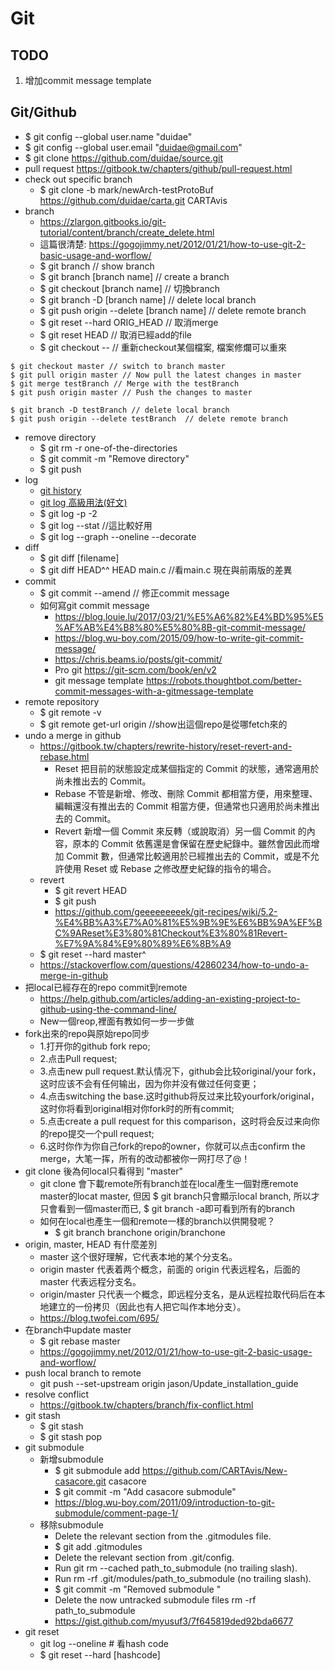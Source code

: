 # Git

## TODO
1. 增加commit message template

## Git/Github
* $ git config --global user.name "duidae"
* $ git config --global user.email "duidae@gmail.com"
* $ git clone https://github.com/duidae/source.git
* pull request https://gitbook.tw/chapters/github/pull-request.html
* check out specific branch
  * $ git clone -b mark/newArch-testProtoBuf https://github.com/duidae/carta.git CARTAvis
* branch
  * https://zlargon.gitbooks.io/git-tutorial/content/branch/create_delete.html
  * 這篇很清楚: https://gogojimmy.net/2012/01/21/how-to-use-git-2-basic-usage-and-worflow/
  * $ git branch // show branch
  * $ git branch [branch name]  // create a branch
  * $ git checkout [branch name] // 切換branch
  * $ git branch -D [branch name] // delete local branch
  * $ git push origin --delete [branch name]  // delete remote branch
  * $ git reset --hard ORIG_HEAD // 取消merge
  * $ git reset HEAD <file> // 取消已經add的file
  * $ git checkout -- <file> // 重新checkout某個檔案, 檔案修爛可以重來
 
```
$ git checkout master // switch to branch master
$ git pull origin master // Now pull the latest changes in master
$ git merge testBranch // Merge with the testBranch
$ git push origin master // Push the changes to master

$ git branch -D testBranch // delete local branch
$ git push origin --delete testBranch  // delete remote branch
```

* remove directory
  * $ git rm -r one-of-the-directories
  * $ git commit -m "Remove directory"
  * $ git push
* log
  * [git history](https://git-scm.com/book/zh-tw/v1/Git-%E5%9F%BA%E7%A4%8E-%E6%AA%A2%E8%A6%96%E6%8F%90%E4%BA%A4%E7%9A%84%E6%AD%B7%E5%8F%B2%E8%A8%98%E9%8C%84)
  * [git log 高級用法(好文)](https://github.com/geeeeeeeeek/git-recipes/wiki/5.3-Git-log-%E9%AB%98%E7%BA%A7%E7%94%A8%E6%B3%95)
  * $ git log -p -2
  * $ git log --stat  //這比較好用
  * $ git log --graph --oneline --decorate
* diff
  * $ git diff [filename]
  * $ git diff HEAD^^ HEAD main.c //看main.c 現在與前兩版的差異
* commit
  * $ git commit --amend // 修正commit message
  * 如何寫git commit message
    * https://blog.louie.lu/2017/03/21/%E5%A6%82%E4%BD%95%E5%AF%AB%E4%B8%80%E5%80%8B-git-commit-message/
    * https://blog.wu-boy.com/2015/09/how-to-write-git-commit-message/
    * https://chris.beams.io/posts/git-commit/
    * Pro git https://git-scm.com/book/en/v2
    * git message template https://robots.thoughtbot.com/better-commit-messages-with-a-gitmessage-template
* remote repository
  * $ git remote -v
  * $ git remote get-url origin //show出這個repo是從哪fetch來的
* undo a merge in github
  * https://gitbook.tw/chapters/rewrite-history/reset-revert-and-rebase.html
    * Reset	把目前的狀態設定成某個指定的 Commit 的狀態，通常適用於尚未推出去的 Commit。
    * Rebase	不管是新增、修改、刪除 Commit 都相當方便，用來整理、編輯還沒有推出去的 Commit 相當方便，但通常也只適用於尚未推出去的 Commit。
    * Revert	新增一個 Commit 來反轉（或說取消）另一個 Commit 的內容，原本的 Commit 依舊還是會保留在歷史紀錄中。雖然會因此而增加 Commit 數，但通常比較適用於已經推出去的 Commit，或是不允許使用 Reset 或 Rebase 之修改歷史紀錄的指令的場合。
  * revert
    * $ git revert HEAD
    * $ git push
    * https://github.com/geeeeeeeeek/git-recipes/wiki/5.2-%E4%BB%A3%E7%A0%81%E5%9B%9E%E6%BB%9A%EF%BC%9AReset%E3%80%81Checkout%E3%80%81Revert-%E7%9A%84%E9%80%89%E6%8B%A9
  * $ git reset --hard master^
  * https://stackoverflow.com/questions/42860234/how-to-undo-a-merge-in-github
* 把local已經存在的repo commit到remote
  * https://help.github.com/articles/adding-an-existing-project-to-github-using-the-command-line/
  * New一個reop,裡面有教如何一步一步做
* fork出來的repo與原始repo同步
  * 1.打开你的github fork repo;
  * 2.点击Pull request;
  * 3.点击new pull request.默认情况下，github会比较original/your fork，这时应该不会有任何输出，因为你并没有做过任何变更；
  * 4.点击switching the base.这时github将反过来比较yourfork/original，这时你将看到original相对你fork时的所有commit;
  * 5.点击create a pull request for this comparison，这时将会反过来向你的repo提交一个pull request;
  * 6.这时你作为你自己fork的repo的owner，你就可以点击confirm the merge，大笔一挥，所有的改动都被你一网打尽了@！
* git clone 後為何local只看得到 "master"
  * git clone 會下載remote所有branch並在local產生一個對應remote master的locat master, 但因 $ git branch只會顯示local branch, 所以才只會看到一個master而已, $ git branch -a即可看到所有的branch
  * 如何在local也產生一個和remote一樣的branch以供開發呢？
    * $ git branch branchone origin/branchone
* origin, master, HEAD 有什麼差別
  * master 这个很好理解，它代表本地的某个分支名。
  * origin master 代表着两个概念，前面的 origin 代表远程名，后面的 master 代表远程分支名。
  * origin/master 只代表一个概念，即远程分支名，是从远程拉取代码后在本地建立的一份拷贝（因此也有人把它叫作本地分支）。
  * https://blog.twofei.com/695/
* 在branch中update master
  * $ git rebase master
  * https://gogojimmy.net/2012/01/21/how-to-use-git-2-basic-usage-and-worflow/
* push local branch to remote
  * git push --set-upstream origin jason/Update_installation_guide
* resolve conflict
  * https://gitbook.tw/chapters/branch/fix-conflict.html
* git stash
  * $ git stash
  * $ git stash pop
* git submodule
  * 新增submodule
    * $ git submodule add https://github.com/CARTAvis/New-casacore.git casacore
    * $ git commit -m "Add casacore submodule"
    * https://blog.wu-boy.com/2011/09/introduction-to-git-submodule/comment-page-1/
  * 移除submodule
    * Delete the relevant section from the .gitmodules file.
    * $ git add .gitmodules
    * Delete the relevant section from .git/config.
    * Run git rm --cached path_to_submodule (no trailing slash).
    * Run rm -rf .git/modules/path_to_submodule (no trailing slash).
    * $ git commit -m "Removed submodule "
    * Delete the now untracked submodule files rm -rf path_to_submodule
    * https://gist.github.com/myusuf3/7f645819ded92bda6677
* git reset
  * git log --oneline # 看hash code
  * $ git reset --hard [hashcode]
